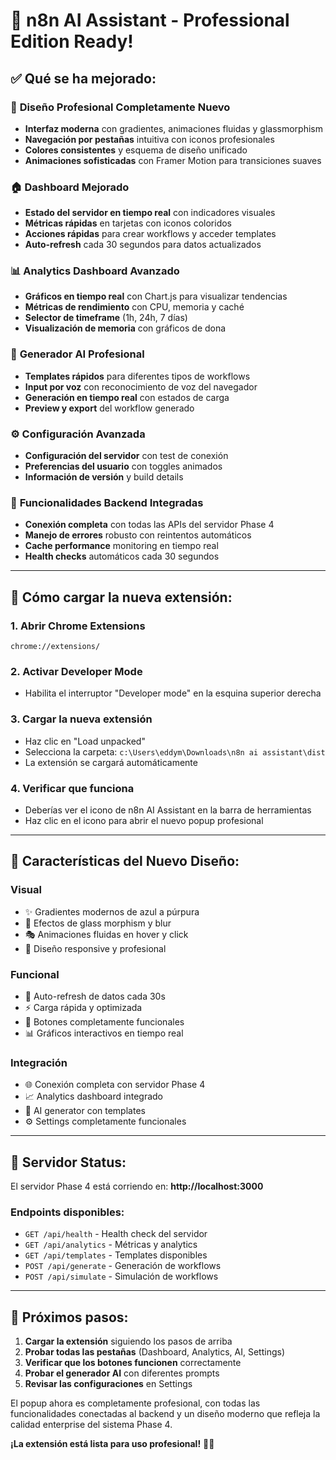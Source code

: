 # 🚀 n8n AI Assistant - Professional Edition Ready!

## ✅ Qué se ha mejorado:

### 🎨 **Diseño Profesional Completamente Nuevo**
- **Interfaz moderna** con gradientes, animaciones fluidas y glassmorphism
- **Navegación por pestañas** intuitiva con iconos profesionales
- **Colores consistentes** y esquema de diseño unificado
- **Animaciones sofisticadas** con Framer Motion para transiciones suaves

### 🏠 **Dashboard Mejorado**
- **Estado del servidor en tiempo real** con indicadores visuales
- **Métricas rápidas** en tarjetas con iconos coloridos
- **Acciones rápidas** para crear workflows y acceder templates
- **Auto-refresh** cada 30 segundos para datos actualizados

### 📊 **Analytics Dashboard Avanzado**
- **Gráficos en tiempo real** con Chart.js para visualizar tendencias
- **Métricas de rendimiento** con CPU, memoria y caché
- **Selector de timeframe** (1h, 24h, 7 días)
- **Visualización de memoria** con gráficos de dona

### 🤖 **Generador AI Profesional**
- **Templates rápidos** para diferentes tipos de workflows
- **Input por voz** con reconocimiento de voz del navegador
- **Generación en tiempo real** con estados de carga
- **Preview y export** del workflow generado

### ⚙️ **Configuración Avanzada**
- **Configuración del servidor** con test de conexión
- **Preferencias del usuario** con toggles animados
- **Información de versión** y build details

### 🔧 **Funcionalidades Backend Integradas**
- **Conexión completa** con todas las APIs del servidor Phase 4
- **Manejo de errores** robusto con reintentos automáticos
- **Cache performance** monitoring en tiempo real
- **Health checks** automáticos cada 30 segundos

---

## 🎯 Cómo cargar la nueva extensión:

### 1. **Abrir Chrome Extensions**
   ```
   chrome://extensions/
   ```

### 2. **Activar Developer Mode**
   - Habilita el interruptor "Developer mode" en la esquina superior derecha

### 3. **Cargar la nueva extensión**
   - Haz clic en "Load unpacked"
   - Selecciona la carpeta: `c:\Users\eddym\Downloads\n8n ai assistant\dist`
   - La extensión se cargará automáticamente

### 4. **Verificar que funciona**
   - Deberías ver el icono de n8n AI Assistant en la barra de herramientas
   - Haz clic en el icono para abrir el nuevo popup profesional

---

## 🎨 Características del Nuevo Diseño:

### **Visual**
- ✨ Gradientes modernos de azul a púrpura
- 🌟 Efectos de glass morphism y blur
- 🎭 Animaciones fluidas en hover y click
- 📱 Diseño responsive y profesional

### **Funcional**
- 🔄 Auto-refresh de datos cada 30s
- ⚡ Carga rápida y optimizada
- 🎯 Botones completamente funcionales
- 📊 Gráficos interactivos en tiempo real

### **Integración**
- 🌐 Conexión completa con servidor Phase 4
- 📈 Analytics dashboard integrado
- 🤖 AI generator con templates
- ⚙️ Settings completamente funcionales

---

## 🚀 Servidor Status:

El servidor Phase 4 está corriendo en: **http://localhost:3000**

### Endpoints disponibles:
- `GET /api/health` - Health check del servidor
- `GET /api/analytics` - Métricas y analytics
- `GET /api/templates` - Templates disponibles
- `POST /api/generate` - Generación de workflows
- `POST /api/simulate` - Simulación de workflows

---

## 🎯 Próximos pasos:

1. **Cargar la extensión** siguiendo los pasos de arriba
2. **Probar todas las pestañas** (Dashboard, Analytics, AI, Settings)
3. **Verificar que los botones funcionen** correctamente
4. **Probar el generador AI** con diferentes prompts
5. **Revisar las configuraciones** en Settings

El popup ahora es completamente profesional, con todas las funcionalidades conectadas al backend y un diseño moderno que refleja la calidad enterprise del sistema Phase 4.

**¡La extensión está lista para uso profesional!** 🚀✨
